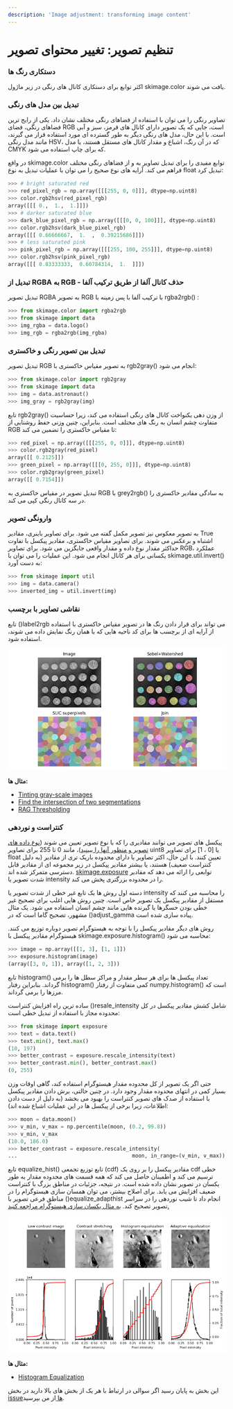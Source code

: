 ```yaml
---
description: 'Image adjustment: transforming image content'
---
```


# تنظیم تصویر: تغییر محتوای تصویر

### دستکاری رنگ ها

اکثر توابع برای دستکاری کانال های رنگی در زیر ماژول skimage.color یافت می شوند.



### تبدیل بین مدل های رنگی

تصاویر رنگی را می توان با استفاده از فضاهای رنگی مختلف نشان داد. یکی از رایج ترین فضاهای رنگی، فضای RGB است، جایی که یک تصویر دارای کانال های قرمز، سبز و آبی است. با این حال، مدل های رنگی دیگر به طور گسترده ای مورد استفاده قرار می گیرند، مانند مدل رنگی HSV، که در آن رنگ، اشباع و مقدار کانال های مستقل هستند، یا مدل CMYK که برای چاپ استفاده می شود.

در واقع skimage.color توابع مفیدی را برای تبدیل تصاویر به و از فضاهای رنگی مختلف فراهم می کند. آرایه های نوع صحیح را می توان با عملیات تبدیل به نوع float تبدیل کرد:

```python
>>> # bright saturated red
>>> red_pixel_rgb = np.array([[[255, 0, 0]]], dtype=np.uint8)
>>> color.rgb2hsv(red_pixel_rgb)
array([[[ 0.,  1.,  1.]]])
>>> # darker saturated blue
>>> dark_blue_pixel_rgb = np.array([[[0, 0, 100]]], dtype=np.uint8)
>>> color.rgb2hsv(dark_blue_pixel_rgb)
array([[[ 0.66666667,  1.  ,  0.39215686]]])
>>> # less saturated pink
>>> pink_pixel_rgb = np.array([[[255, 100, 255]]], dtype=np.uint8)
>>> color.rgb2hsv(pink_pixel_rgb)
array([[[ 0.83333333,  0.60784314,  1.  ]]])
```



### تبدیل از RGBA به RGB - حذف کانال آلفا از طریق ترکیب آلفا

تبدیل تصویر RGBA به تصویر RGB با ترکیب آلفا با پس زمینه با rgba2rgb\(\) :

```python
>>> from skimage.color import rgba2rgb
>>> from skimage import data
>>> img_rgba = data.logo()
>>> img_rgb = rgba2rgb(img_rgba)
```



### تبدیل بین تصویر رنگی و خاکستری

تبدیل تصویر RGB به تصویر مقیاس خاکستری با rgb2gray\(\) انجام می شود:

```python
>>> from skimage.color import rgb2gray
>>> from skimage import data
>>> img = data.astronaut()
>>> img_gray = rgb2gray(img)
```

تابع rgb2gray\(\) از وزن دهی یکنواخت کانال های رنگی استفاده می کند، زیرا حساسیت متفاوت چشم انسان به رنگ های مختلف است. بنابراین، چنین وزنی حفظ روشنایی از RGB تا مقیاس خاکستری را تضمین می کند:

```python
>>> red_pixel = np.array([[[255, 0, 0]]], dtype=np.uint8)
>>> color.rgb2gray(red_pixel)
array([[ 0.2125]])
>>> green_pixel = np.array([[[0, 255, 0]]], dtype=np.uint8)
>>> color.rgb2gray(green_pixel)
array([[ 0.7154]])
```

تبدیل تصویر در مقیاس خاکستری به RGB با grey2rgb\(\) به سادگی مقادیر خاکستری را در سه کانال رنگی کپی می کند.



### وارونگی تصویر

به تصویر معکوس نیز تصویر مکمل گفته می شود. برای تصاویر باینری، مقادیر True اشتباه و برعکس می شوند. برای تصاویر مقیاس خاکستری، مقادیر پیکسل با تفاوت حداکثر مقدار نوع داده و مقدار واقعی جایگزین می شود. برای تصاویر RGB، عملکرد یکسانی برای هر کانال انجام می شود. این عملیات را می توان با skimage.util.invert\(\) به دست آورد:

```python
>>> from skimage import util
>>> img = data.camera()
>>> inverted_img = util.invert(img)
```



### نقاشی تصاویر با برچسب

تابع \(\)label2rgb می تواند برای قرار دادن رنگ ها در تصویر مقیاس خاکستری با استفاده از آرایه ای از برچسب ها برای کد ناحیه هایی که با همان رنگ نمایش داده می شوند، استفاده شود.

![Painting images with labels](.gitbook/assets/sphx_glr_plot_join_segmentations_001.png)

**مثال ها:**

* [Tinting gray-scale images](https://scikit-image.org/docs/dev/auto_examples/color_exposure/plot_tinting_grayscale_images.html#sphx-glr-auto-examples-color-exposure-plot-tinting-grayscale-images-py)
* [Find the intersection of two segmentations](https://scikit-image.org/docs/dev/auto_examples/segmentation/plot_join_segmentations.html#sphx-glr-auto-examples-segmentation-plot-join-segmentations-py)
* [RAG Thresholding](https://scikit-image.org/docs/dev/auto_examples/segmentation/plot_rag_mean_color.html#sphx-glr-auto-examples-segmentation-plot-rag-mean-color-py)



### کنتراست و نوردهی

پیکسل های تصویر می توانند مقادیری را که با نوع تصویر تعیین می شوند \([نوع داده های تصویر و منظور آنها را ببینید](image-data-types-and-what-they-mean.md)\)، مانند 0 تا 255 برای تصاویر uint8 یا \[0 ، 1\] برای تصاویر float تعیین کنند. با این حال، اکثر تصاویر یا دارای محدوده باریک تری از مقادیر \(به دلیل کنتراست ضعیف\) هستند، یا بیشتر مقادیر پیکسل در زیر مجموعه ای از مقادیر قابل دسترسی متمرکز شده اند. [skimage.exposure](https://scikit-image.org/docs/dev/api/skimage.exposure.html#module-skimage.exposure) توابعی را ارائه می دهد که مقادیر شدت تصویر یا intensity را در محدوده بزرگتری پخش می کند.

دسته اول روش ها یک تابع غیر خطی از شدت تصویر یا intensity را محاسبه می کنند که مستقل از مقادیر پیکسل یک تصویر خاص است. چنین روش هایی اغلب برای تصحیح غیر خطی بودن حسگرها یا گیرنده هایی مانند چشم انسان استفاده می شود. یک مثال مشهور، تصحیح گاما است که در \(\)adjust\_gamma پیاده سازی شده است.

روش های دیگر مقادیر پیکسل را با توجه به هیستوگرام تصویر دوباره توزیع می کنند. هیستوگرام مقادیر پیکسل با skimage.exposure.histogram\(\) محاسبه می شود:

```python
>>> image = np.array([[1, 3], [1, 1]])
>>> exposure.histogram(image)
(array([3, 0, 1]), array([1, 2, 3]))
```

تابع histogram\(\) تعداد پیکسل ها برای هر سطر مقدار و مراکز سطل ها را برمی گرداند. بنابراین رفتار histogram\(\) کمی متفاوت از رفتار numpy.histogram\(\) است که مرزها را برمی گرداند.

ساده ترین راه افزایش کنتراست \(\)resale\_intensity شامل کشش مقادیر پیکسل در کل محدوده مجاز با استفاده از تبدیل خطی است:

```python
>>> from skimage import exposure
>>> text = data.text()
>>> text.min(), text.max()
(10, 197)
>>> better_contrast = exposure.rescale_intensity(text)
>>> better_contrast.min(), better_contrast.max()
(0, 255)
```

حتی اگر یک تصویر از کل محدوده مقدار هیستوگرام استفاده کند، گاهی اوقات وزن بسیار کمی در انتهای محدوده مقدار وجود دارد. در چنین حالتی، برش دادن مقادیر پیکسل با استفاده از صدک های تصویر کنتراست را بهبود می بخشد \(به دلیل از دست دادن اطلاعات، زیرا برخی از پیکسل ها در این عملیات اشباع شده اند\):

```python
>>> moon = data.moon()
>>> v_min, v_max = np.percentile(moon, (0.2, 99.8))
>>> v_min, v_max
(10.0, 186.0)
>>> better_contrast = exposure.rescale_intensity(
...                                     moon, in_range=(v_min, v_max))
```

تابع equalize\_hist\(\) تابع توزیع تجمعی \(cdf\) مقادیر پیکسل را بر روی یک cdf خطی ترسیم می کند و اطمینان حاصل می کند که همه قسمت های محدوده مقدار به طور یکسان در تصویر نشان داده شده است. در نتیجه، جزئیات در مناطق بزرگ با کنتراست ضعیف افزایش می یابد. برای اصلاح بیشتر، می توان همسان سازی هیستوگرام را در مناطق فرعی تصویر با \(\)equalize\_adapthist انجام داد تا شیب نوردهی را در سراسر تصویر تصحیح کند. [به مثال یکسان سازی هیستوگرام مراجعه کنید.](https://scikit-image.org/docs/dev/auto_examples/color_exposure/plot_equalize.html#sphx-glr-auto-examples-color-exposure-plot-equalize-py)

![](.gitbook/assets/sphx_glr_plot_equalize_001.png)

**مثال ها:**

* [Histogram Equalization](https://scikit-image.org/docs/dev/auto_examples/color_exposure/plot_equalize.html#sphx-glr-auto-examples-color-exposure-plot-equalize-py)



این بخش به پایان رسید اگر سوالی در ارتباط با هر یک از بخش های بالا دارید در بخش [issueها ](https://github.com/amirshnll/skimage-persian-userguide/issues)از من بپرسید.

